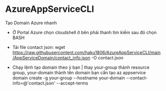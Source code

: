 # AzureAppServiceCLI

Tạo Domain Azure nhanh

- Ở Portal Azure chọn cloudshell ở bên phải thanh tìm kiếm sau đó chọn BASH
- Tải file contact json:
wget https://raw.githubusercontent.com/haku1806/AzureAppServiceCLI/main/AppServiceDomain/contact_info.json -O contact.json

- Chạy lệnh tạo domain theo ý bạn | thay your-group thành resource group, your-domain thành tên domain bạn cần tạo
az appservice domain create -g your-group --hostname your-domain --contact-info=@'contact.json' --accept-terms
